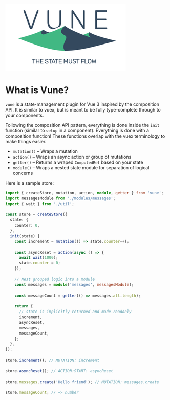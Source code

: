 ![Vune logo](./assets/Logo.svg)

# What is Vune?

`vune` is a state-management plugin for Vue 3 inspired by the composition API. It is similar to vuex, but is meant to be fully type-complete through to your components.

Following the composition API pattern, everything is done inside the `init` function (similar to `setup` in a component). Everything is done with a composition function! These functions overlap with the vuex terminology to make things easier.

- `mutation()` – Wraps a mutation
- `action()` – Wraps an async action or group of mutations
- `getter()` – Returns a wraped `ComputedRef` based on your state
- `module()` – Wraps a nested state module for separation of logical concerns

Here is a sample store:

```ts
import { createStore, mutation, action, module, getter } from 'vune';
import messagesModule from './modules/messages';
import { wait } from './util';

const store = createStore({
  state: {
    counter: 0,
  },
  init(state) {
    const increment = mutation(() => state.counter++);

    const asyncReset = action(async () => {
      await wait(1000);
      state.counter = 0;
    });

    // Nest grouped logic into a module
    const messages = module('messages', messagesModule);

    const messageCount = getter(() => messages.all.length);

    return {
      // state is implicitly returned and made readonly
      increment,
      asyncReset,
      messages,
      messageCount,
    };
  },
});

store.increment(); // MUTATION: increment

store.asyncReset(); // ACTION:START: asyncReset

store.messages.create('Hello friend'); // MUTATION: messages.create

store.messageCount; // => number
```
